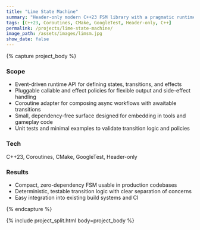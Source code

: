 ```yaml
---
title: "Lime State Machine"
summary: "Header-only modern C++23 FSM library with a pragmatic runtime API and coroutine adapter"
tags: [C++23, Coroutines, CMake, GoogleTest, Header-only, C++]
permalink: /projects/lime-state-machine/
image_path: /assets/images/limsm.jpg
show_date: false
---
```


{% capture project_body %}
### Scope
<ul>
  <li>Event-driven runtime API for defining states, transitions, and effects</li>
  <li>Pluggable callable and effect policies for flexible output and side-effect handling</li>
  <li>Coroutine adapter for composing async workflows with awaitable transitions</li>
  <li>Small, dependency-free surface designed for embedding in tools and gameplay code</li>
  <li>Unit tests and minimal examples to validate transition logic and policies</li>
</ul>

### Tech
C++23, Coroutines, CMake, GoogleTest, Header-only

### Results
<ul>
  <li>Compact, zero-dependency FSM usable in production codebases</li>
  <li>Deterministic, testable transition logic with clear separation of concerns</li>
  <li>Easy integration into existing build systems and CI</li>
</ul>
{% endcapture %}

{% include project_split.html body=project_body %}
